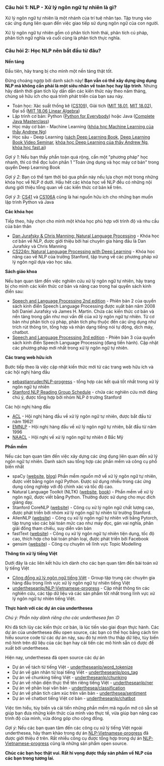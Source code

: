 ### Câu hỏi 1: NLP - Xử lý ngôn ngữ tự nhiên là gì?

Xử lý ngôn ngữ tự nhiên là một nhánh của trí tuệ nhân tạo. Tập trung vào các ứng dụng liên quan đến việc giao tiếp sử dụng ngôn ngữ của con người.

Xử lý ngôn ngữ tự nhiên gồm có phân tích hình thái, phân tích cú pháp, phân tích ngữ nghĩa và cuối cùng là phân tích thực nghĩa.

### Câu hỏi 2: Học NLP nên bắt đầu từ đâu?

**Nền tảng**

Đầu tiên, hãy trang bị cho mình một nền tảng thật tốt.

Đừng choáng ngợp bởi danh sách này! **Bạn vẫn có thể xây dựng ứng dụng NLP mà không cần phải là một siêu nhân về toán học hay lập trình**. Nhưng hãy dành thời gian tích lũy dần dần các kiến thức này theo năm tháng, chúng sẽ hữu ích cho quá trình phát triển của bạn sau này. 

* Toán học: Xác suất thống kê ([CS109](http://web.stanford.edu/class/cs109/)), Giải tích ([MIT 18.01](https://www.youtube.com/watch?v=jbIQW0gkgxo&list=PLE2215608E2574180), [MIT 18.02](https://www.youtube.com/watch?v=PxCxlsl_YwY&list=PL4C4C8A7D06566F38)), Đại số ([MIT 18.06 Linear Algebra](https://www.youtube.com/watch?list=PLE7DDD91010BC51F8&v=ZK3O402wf1c))
* Lập trình cơ bản: Python ([Python for Everybody](https://www.coursera.org/specializations/python)) hoặc Java ([Complete Java Masterclass](https://www.udemy.com/java-the-complete-java-developer-course/))
* Học máy cơ bản - Machine Learning ([khóa học Machine Learning của thầy Andrew Ng](https://www.coursera.org/learn/machine-learning))
* Học sâu - Deep Learning ([sách Deep Learning Book](https://github.com/janishar/mit-deep-learning-book-pdf), [Deep Learning Book Video Seminar](https://www.youtube.com/watch?v=vi7lACKOUao&index=1&list=PLqIdRQ-0JBALEr7MtuS6E39T-28NFX1Ia), [khóa học Deep Learning của thầy Andrew Ng](https://www.deeplearning.ai/), [khóa học  fast.ai](http://www.fast.ai/))

*Gợi ý 1*: Nếu bạn thấy phần toán quá rộng, cần một "phương pháp" học nhanh, thì có thể đọc luôn phần 1 "Toán ứng dụng và học máy cơ bản" trong quyển Deep Learning Book

*Gợi ý 2*: Bạn có thể tạm thời bỏ qua phần này nếu lựa chọn một trong những khóa học về NLP ở dưới. Hầu hết các khóa học về NLP đều có những nội dung giới thiệu tổng quan về các kiến thức cơ bản kể trên.

*Gợi ý 3*: [CS41](http://stanfordpython.com/#info) và [CS106A](https://see.stanford.edu/Course/CS106A) cũng là hai nguồn hữu ích cho những bạn muốn lập trình Python và Java
 
**Các khóa học**

Tiếp theo, hãy chọn cho mình một khóa học phù hợp với trình độ và nhu cầu của bản thân

* [Dan Jurafsky & Chris Manning: Natural Language Processing](https://www.youtube.com/watch?v=3Dt_yh1mf_U&list=PLQiyVNMpDLKnZYBTUOlSI9mi9wAErFtFm) - Khóa học cơ bản về NLP, được giới thiệu bởi hai chuyên gia hàng đầu là Dan Jurafsky và Chris Manning
* [CS224n: Natural Language Processing with Deep Learning](http://web.stanford.edu/class/cs224n/) - Khóa học nâng cao về NLP của trường Stanford, tập trung về các phương pháp xử lý ngôn ngữ dựa vào học sâu.

**Sách giáo khoa**

Nếu bạn quan tâm đến việc nghiên cứu xử lý ngôn ngữ tự nhiên, hãy trang bị cho mình các kiến thức cơ bản và nâng cao trong hai quyển sách kinh điển sau:

* [Speech and Language Processing 2nd edition](https://github.com/rain1024/slp2-pdf) - Phiên bản 2 của quyển sách kinh điển Speech Language Processing được xuất bản năm 2008 bởi Daniel Jurafsky và James H. Martin. Chứa các kiến thức cơ bản và nền tảng trong gần như mọi vấn đề của xử lý ngôn ngữ tự nhiên. Từ cơ bản như phân tích cú pháp, phân tích phụ thuộc đến các ứng dụng như trích rút thông tin, tổng hợp và nhận dạng tiếng nói tự động, dịch máy, chatbot.
* [Speech and Language Processing 3rd edition](https://web.stanford.edu/~jurafsky/slp3/) - Phiên bản 3 của quyển sách kinh điển Speech Language Processing (đang tiến hành). Cập nhật các phương pháp mới nhất trong xử lý ngôn ngữ tự nhiên. 

**Các trang web hữu ích**

Bước tiếp theo là việc cập nhật kiến thức mới từ các trang web hữu ích và các hội nghị hàng đầu

* [sebastianruder/NLP-progress](https://github.com/sebastianruder/NLP-progress) - tổng hợp các kết quả tốt nhất trong xử lý ngôn ngữ tự nhiên
* [Stanford NLP Reading Group Schedule](https://nlp.stanford.edu/read/) - chứa các nghiên cứu mới đáng chú ý, được tổng hợp bởi nhóm NLP ở trường Stanford

Các hội nghị hàng đầu

* [ACL](https://acl2018.org/) - Hội nghị hàng đầu về xử lý ngôn ngữ tự nhiên, được bắt đầu từ năm 1962!
* [EMNLP](http://emnlp2018.org/) - Hội nghị hàng đầu về xử lý ngôn ngữ tự nhiên, bắt đầu từ năm 1996
* [NAACL](http://naacl2018.org/) - Hội nghị về xử lý ngôn ngữ tự nhiên ở Bắc Mỹ

**Phần mềm**

Nếu các bạn quan tâm đến việc xây dựng các ứng dụng liên quan đến xử lý ngôn ngữ tự nhiên. Danh sách sau tổng hợp các phần mềm và công cụ phổ biến nhất

* spaCy ([website](https://spacy.io/), [blog](https://explosion.ai/blog/)) Phần mềm nguồn mở về xử lý ngôn ngữ tự nhiên, được viết bằng ngôn ngữ Python. Được sử dụng nhiều trong các ứng dụng công nghiệp với độ chính xác và tốc độ cao. 
* Natural Language Toolkit (NLTK) ([website](http://www.nltk.org/), [book](http://www.nltk.org/book/)) - Phần mềm về xử lý ngôn ngữ, được viết bằng Python. Thường được sử dụng cho mục đích giảng dạy.
* Stanford CoreNLP ([website](https://stanfordnlp.github.io/CoreNLP/)) - Công cụ xử lý ngôn ngữ chất lượng cao, được phát triển bởi nhóm xử lý ngôn ngữ tự nhiên từ trường Stanford. 
* AllenNLP ([website](https://allennlp.org/)) - Công cụ xử lý ngôn ngữ tự nhiên với bằng Pytorch, tập trung vào các bài toán mức cao như máy đọc, gán vai nghĩa, phân giải đồng tham chiếu, suy diễn văn bản 
* fastText ([website](https://fasttext.cc/)) - Công cụ xử lý ngôn ngữ tự nhiên tiện dụng, tốc độ cao, thích hợp cho bài toán phân loại, được phát triển bởi Facebook 
* gensim ([website](https://radimrehurek.com/gensim/)) - Công cụ chuyên về lĩnh vực Topic Modelling

**Thông tin xử lý tiếng Việt**

Dưới đây là các liên kết hữu ích dành cho các bạn quan tâm đến bài toán xử lý tiếng Việt

* [Cộng đồng xử lý ngôn ngữ tiếng Việt](https://www.facebook.com/groups/vietnlp/) - Group tập trung các chuyên gia hàng đầu trong lĩnh vực xử lý ngôn ngữ tự nhiên tiếng Việt
* [undertheseanlp/NLP-Vietnamese-progress](https://github.com/undertheseanlp/NLP-Vietnamese-progress) - Cập nhật 
thông tin các nghiên cứu, các tập dữ liệu và các sản phẩm tốt nhất trong lĩnh vực xử lý ngôn ngữ tự nhiên tiếng Việt.

**Thực hành với các dự án của underthesea**

*Chú ý: Phần này dành riêng cho các underthesea fan :D*

Khi đã tích lũy các kiến thức cơ bản, là lúc tiến vào giai đoạn thực hành. Các dự án của underthesea đều open source, các bạn có thể học bằng cách tìm hiểu source code từ các dự án này, sau đó tự mình thu thập dữ liệu, tùy biến mô hình trên dữ liệu của các bạn hay cải tiến các mô hình sẵn có được đề xuất bởi underthesea. 

Hiện nay, underthesea đã open source các dự án 

* Dự án về tách từ tiếng Việt - [undertheseanlp/word_tokenize](https://github.com/undertheseanlp/word_tokenize)
* Dự án về gán nhãn từ loại tiếng Việt - [undertheseanlp/pos_tag](https://github.com/undertheseanlp/pos_tag)
* Dự án về chunking tiếng Việt - [undertheseanlp/chunking](https://github.com/undertheseanlp/chunking)
* Dự án về nhận diện thực thể tên riêng tiếng Việt - [undertheseanlp/ner](https://github.com/undertheseanlp/ner)
* Dự án về phân loại văn bản - [underthesea/classification](https://github.com/undertheseanlp/classification)
* Dự án về phân tích cảm xúc trên văn bản - [underthesea/sentiment](https://github.com/undertheseanlp/sentiment)
* Dự án về chatbot tiếng Việt cơ bản - [undertheseanlp/chatbot](https://github.com/undertheseanlp/chatbot)

Việc tìm hiểu, tùy biến và cải tiến những phần mềm mã nguồn mở có sẵn sẽ giúp bạn đưa những kiến thức của mình vào thực tế, vừa giúp bạn nâng cao trình độ của mình, vừa đóng góp cho cộng đồng. 

*Gợi ý*: Nếu các bạn quan tâm đến các công cụ xử lý tiếng Việt ngoài underthesea, hãy tham khảo trong dự án [NLP-Vietnamese-progress](https://github.com/undertheseanlp/NLP-Vietnamese-progress) đã được giới thiệu ở trên. Rất nhiều công cụ được tổng hợp trong dự án [NLP-Vietnamese-progress](https://github.com/undertheseanlp/NLP-Vietnamese-progress) cũng là những sản phẩm open source. 

**Chúc các bạn học thật vui. Rất hi vọng được thấy sản phẩm về NLP của các bạn trong tương lai.**
